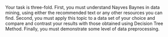 Your task is three-fold. First, you must understand Nayves Baynes in data mining, using either the recommended text or any other resources you can find. Second, you must apply this topic to a data set of your choice and compare and contrast your results with those obtained using Decision Tree Method. Finally, you must demonstrate some level of data preprocessing.
